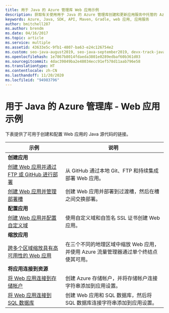 ```yaml
---
title: 用于 Java 的 Azure 管理库 Web 应用示例
description: 获取有关使用用于 Java 的 Azure 管理库创建和更新应用服务中托管的 Azure Web 应用的示例代码
keywords: Azure, Java, SDK, API, Maven, Gradle, web 应用, 应用服务
author: bmitchell287
ms.author: brendm
ms.date: 04/16/2017
ms.topic: article
ms.service: multiple
ms.assetid: 43633e5c-9fb1-4807-ba63-e24c126754e2
ms.custom: seo-java-august2019, seo-java-september2019, devx-track-java
ms.openlocfilehash: 1e7867b8014fdaeda3801e0289edbaf60b361d03
ms.sourcegitcommit: 4dac39849ba2e48034ecc91ef578d11aab796e58
ms.translationtype: HT
ms.contentlocale: zh-CN
ms.lasthandoff: 11/20/2020
ms.locfileid: "94983796"
---
```

# <a name="azure-management-libraries-for-java---web-app-samples"></a>用于 Java 的 Azure 管理库 - Web 应用示例 

下表提供了可用于创建和配置 Web 应用的 Java 源代码的链接。

| 示例 | 说明 |
|---|---|
| **创建应用** ||
| [创建 Web 应用并通过 FTP 或 GitHub 进行部署][1] | 从 GitHub 通过本地 Git、FTP 和持续集成部署 Web 应用。 |
| [创建 Web 应用并管理部署槽][2] | 创建 Web 应用并部署到过渡槽，然后在槽之间交换部署。 |
| **配置应用** ||
| [创建 Web 应用并配置自定义域][3] | 使用自定义域和自签名 SSL 证书创建 Web 应用。 |
| **缩放应用** ||
| [跨多个区域缩放具有高可用性的 Web 应用][4] | 在三个不同的地理区域中缩放 Web 应用，并使用 Azure 流量管理器通过单个终结点使其可用。 | 
| **将应用连接到资源** ||
| [将 Web 应用连接到存储帐户][5] | 创建 Azure 存储帐户，并将存储帐户连接字符串添加到应用设置。 |
| [将 Web 应用连接到 SQL 数据库][6] | 创建 Web 应用和 SQL 数据库，然后将 SQL 数据库连接字符串添加到应用设置。 |

[1]: ./index.yml
[2]: https://github.com/Azure-Samples/app-service-java-manage-staging-and-production-slots-for-web-apps/
[3]: https://github.com/Azure-Samples/app-service-java-manage-web-apps-with-custom-domains/
[4]: https://github.com/Azure-Samples/app-service-java-scale-web-apps-on-linux
[5]: https://github.com/Azure-Samples/app-service-java-manage-storage-connections-for-web-apps/
[6]: https://github.com/Azure-Samples/app-service-java-manage-data-connections-for-web-apps/